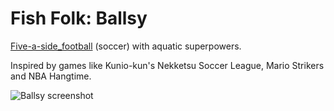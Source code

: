 # Fish Folk: Ballsy

[Five-a-side_football](https://en.wikipedia.org/wiki/Five-a-side_football) (soccer) with aquatic superpowers.

Inspired by games like Kunio-kun's Nekketsu Soccer League, Mario Strikers and NBA Hangtime.

![Ballsy screenshot](https://media.discordapp.net/attachments/865004050357682251/989144220327620639/fishballs.jpg)
